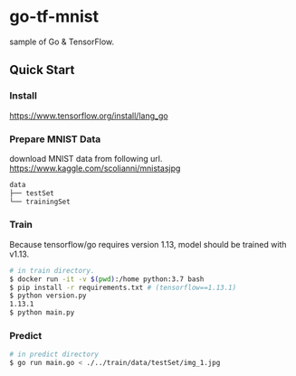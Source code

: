 # go-tf-mnist

sample of Go & TensorFlow.

## Quick Start

### Install

https://www.tensorflow.org/install/lang_go

### Prepare MNIST Data

download MNIST data from following url.
https://www.kaggle.com/scolianni/mnistasjpg

```bash
data
├── testSet
└── trainingSet
```

### Train

Because tensorflow/go requires version 1.13, model should be trained with v1.13.

```bash
# in train directory.
$ docker run -it -v $(pwd):/home python:3.7 bash
$ pip install -r requirements.txt # (tensorflow==1.13.1)
$ python version.py
1.13.1
$ python main.py
```

### Predict

```bash
# in predict directory
$ go run main.go < ./../train/data/testSet/img_1.jpg
```
